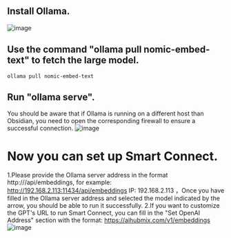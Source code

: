 ## Install Ollama.
![image](https://github.com/cusrul/obsidian-smart-connect/assets/62647552/ab567b06-8968-4463-a7fd-4f249a191bac)

## Use the command "ollama pull nomic-embed-text" to fetch the large model.
``` ollama pull nomic-embed-text ```
## Run "ollama serve".
You should be aware that if Ollama is running on a different host than Obsidian, you need to open the corresponding firewall to ensure a successful connection.
![image](https://github.com/cusrul/obsidian-smart-connect/assets/62647552/c75cdc27-4f6d-4306-9ba9-fdaa68514af3)


# Now you can set up Smart Connect.


1.Please provide the Ollama server address in the format http://<your ollama address>/api/embeddings, for example: http://192.168.2.113:11434/api/embeddings IP: 192.168.2.113 ，Once you have filled in the Ollama server address and selected the model indicated by the arrow, you should be able to run it successfully.
2.If you want to customize the GPT's URL to run Smart Connect, you can fill in the "Set OpenAI Address" section with the format: https://aihubmix.com/v1/embeddings
![image](https://github.com/cusrul/obsidian-smart-connect/assets/62647552/ae022ad0-ff97-4e75-8ee3-c97b4726b38c)
